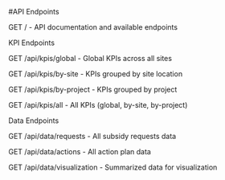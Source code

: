 #API Endpoints



GET / - API documentation and available endpoints

KPI Endpoints

GET /api/kpis/global - Global KPIs across all sites

GET /api/kpis/by-site - KPIs grouped by site location

GET /api/kpis/by-project - KPIs grouped by project

GET /api/kpis/all - All KPIs (global, by-site, by-project)

Data Endpoints

GET /api/data/requests - All subsidy requests data

GET /api/data/actions - All action plan data

GET /api/data/visualization - Summarized data for visualization
